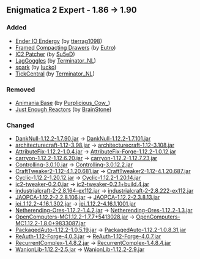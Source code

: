 ## Enigmatica 2 Expert - 1.86 -> 1.90

### Added

  * [Ender IO Endergy](https://www.curseforge.com/minecraft/mc-mods/ender-io-endergy) (by [tterrag1098](https://www.curseforge.com/members/tterrag1098/projects))
  * [Framed Compacting Drawers](https://www.curseforge.com/minecraft/mc-mods/framed-compacting-drawers) (by [Eutro](https://www.curseforge.com/members/Eutro/projects))
  * [IC2 Patcher](https://www.curseforge.com/minecraft/mc-mods/ic2-patcher) (by [Su5eD](https://www.curseforge.com/members/Su5eD/projects))
  * [LagGoggles](https://www.curseforge.com/minecraft/mc-mods/laggoggles) (by [Terminator_NL](https://www.curseforge.com/members/Terminator_NL/projects))
  * [spark](https://www.curseforge.com/minecraft/mc-mods/spark) (by [Iucko](https://www.curseforge.com/members/Iucko/projects))
  * [TickCentral](https://www.curseforge.com/minecraft/mc-mods/tickcentral) (by [Terminator_NL](https://www.curseforge.com/members/Terminator_NL/projects))

### Removed

  * [Animania Base](https://www.curseforge.com/minecraft/mc-mods/animania) (by [Purplicious_Cow_](https://www.curseforge.com/members/Purplicious_Cow_/projects))
  * [Just Enough Reactors](https://www.curseforge.com/minecraft/mc-mods/just-enough-reactors) (by [BrainStone](https://www.curseforge.com/members/BrainStone/projects))

### Changed

  * [DankNull-1.12.2-1.7.90.jar](https://www.curseforge.com/minecraft/mc-mods/dank-null/files/2915364) -> [DankNull-1.12.2-1.7.101.jar](https://www.curseforge.com/minecraft/mc-mods/dank-null/files/2962052)
  * [architecturecraft-1.12-3.98.jar](https://www.curseforge.com/minecraft/mc-mods/architecturecraft-tridev/files/2750633) -> [architecturecraft-1.12-3.108.jar](https://www.curseforge.com/minecraft/mc-mods/architecturecraft-tridev/files/4344128)
  * [AttributeFix-1.12.2-1.0.4.jar](https://www.curseforge.com/minecraft/mc-mods/attributefix/files/2643711) -> [AttributeFix-Forge-1.12.2-1.0.12.jar](https://www.curseforge.com/minecraft/mc-mods/attributefix/files/4427962)
  * [carryon-1.12.2-1.12.6.20.jar](https://www.curseforge.com/minecraft/mc-mods/carry-on/files/3498879) -> [carryon-1.12.2-1.12.7.23.jar](https://www.curseforge.com/minecraft/mc-mods/carry-on/files/4507139)
  * [Controlling-3.0.10.jar](https://www.curseforge.com/minecraft/mc-mods/controlling/files/3025548) -> [Controlling-3.0.12.2.jar](https://www.curseforge.com/minecraft/mc-mods/controlling/files/4428378)
  * [CraftTweaker2-1.12-4.1.20.681.jar](https://www.curseforge.com/minecraft/mc-mods/crafttweaker/files/4036242) -> [CraftTweaker2-1.12-4.1.20.687.jar](https://www.curseforge.com/minecraft/mc-mods/crafttweaker/files/4459202)
  * [Cyclic-1.12.2-1.20.12.jar](https://www.curseforge.com/minecraft/mc-mods/cyclic/files/3722420) -> [Cyclic-1.12.2-1.20.14.jar](https://www.curseforge.com/minecraft/mc-mods/cyclic/files/4075832)
  * [ic2-tweaker-0.2.0.jar](https://www.curseforge.com/minecraft/mc-mods/ic2-tweaker/files/2666979) -> [ic2-tweaker-0.2.1+build.4.jar](https://www.curseforge.com/minecraft/mc-mods/ic2-tweaker/files/4136686)
  * [industrialcraft-2-2.8.164-ex112.jar](https://www.curseforge.com/minecraft/mc-mods/industrial-craft/files/2728635) -> [industrialcraft-2-2.8.222-ex112.jar](https://www.curseforge.com/minecraft/mc-mods/industrial-craft/files/3838713)
  * [JAOPCA-1.12.2-2.2.8.106.jar](https://www.curseforge.com/minecraft/mc-mods/jaopca/files/3487112) -> [JAOPCA-1.12.2-2.3.8.13.jar](https://www.curseforge.com/minecraft/mc-mods/jaopca/files/4459423)
  * [jei_1.12.2-4.16.1.302.jar](https://www.curseforge.com/minecraft/mc-mods/jei/files/3043174) -> [jei_1.12.2-4.16.1.1001.jar](https://www.curseforge.com/minecraft/mc-mods/jei/files/4393461)
  * [Netherending-Ores-1.12.2-1.4.2.jar](https://www.curseforge.com/minecraft/mc-mods/netherending-ores/files/3048077) -> [Netherending-Ores-1.12.2-1.3.jar](https://www.curseforge.com/minecraft/mc-mods/netherending-ores/files/2674427)
  * [OpenComputers-MC1.12.2-1.7.7+5413028.jar](https://www.curseforge.com/minecraft/mc-mods/opencomputers/files/3966135) -> [OpenComputers-MC1.12.2-1.8.0+9833087.jar](https://www.curseforge.com/minecraft/mc-mods/opencomputers/files/4526246)
  * [PackagedAuto-1.12.2-1.0.5.19.jar](https://www.curseforge.com/minecraft/mc-mods/packagedauto/files/3614585) -> [PackagedAuto-1.12.2-1.0.8.31.jar](https://www.curseforge.com/minecraft/mc-mods/packagedauto/files/4478952)
  * [ReAuth-1.12-Forge-4.0.3.jar](https://www.curseforge.com/minecraft/mc-mods/reauth/files/3826315) -> [ReAuth-1.12-Forge-4.0.7.jar](https://www.curseforge.com/minecraft/mc-mods/reauth/files/4408001)
  * [RecurrentComplex-1.4.8.2.jar](https://www.curseforge.com/minecraft/mc-mods/recurrent-complex/files/2689602) -> [RecurrentComplex-1.4.8.4.jar](https://www.curseforge.com/minecraft/mc-mods/recurrent-complex/files/4356582)
  * [WanionLib-1.12.2-2.5.jar](https://www.curseforge.com/minecraft/mc-mods/wanionlib/files/3064112) -> [WanionLib-1.12.2-2.9.jar](https://www.curseforge.com/minecraft/mc-mods/wanionlib/files/3597087)

